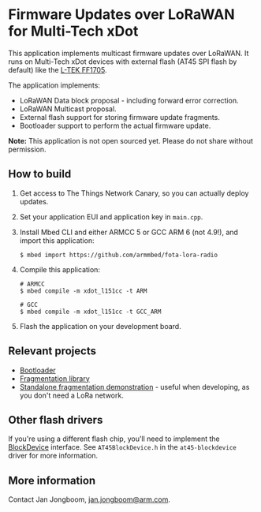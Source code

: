 # Firmware Updates over LoRaWAN for Multi-Tech xDot

This application implements multicast firmware updates over LoRaWAN. It runs on Multi-Tech xDot devices with external flash (AT45 SPI flash by default) like the [L-TEK FF1705](https://os.mbed.com/platforms/L-TEK-FF1705/).

The application implements:

* LoRaWAN Data block proposal - including forward error correction.
* LoRaWAN Multicast proposal.
* External flash support for storing firmware update fragments.
* Bootloader support to perform the actual firmware update.

**Note:** This application is not open sourced yet. Please do not share without permission.

## How to build

1. Get access to The Things Network Canary, so you can actually deploy updates.
1. Set your application EUI and application key in `main.cpp`.
1. Install Mbed CLI and either ARMCC 5 or GCC ARM 6 (not 4.9!), and import this application:

    ```
    $ mbed import https://github.com/armmbed/fota-lora-radio
    ```

1. Compile this application:

    ```
    # ARMCC
    $ mbed compile -m xdot_l151cc -t ARM

    # GCC
    $ mbed compile -m xdot_l151cc -t GCC_ARM
    ```

1. Flash the application on your development board.

## Relevant projects

* [Bootloader](https://github.com/janjongboom/lorawan-at45-fota-bootloader)
* [Fragmentation library](https://github.com/janjongboom/mbed-lorawan-frag-lib)
* [Standalone fragmentation demonstration](https://github.com/janjongboom/lorawan-fragmentation-in-flash) - useful when developing, as you don't need a LoRa network.

## Other flash drivers

If you're using a different flash chip, you'll need to implement the [BlockDevice](https://docs.mbed.com/docs/mbed-os-api-reference/en/latest/APIs/storage/block_device/) interface. See `AT45BlockDevice.h` in the `at45-blockdevice` driver for more information.

## More information

Contact Jan Jongboom, jan.jongboom@arm.com.


